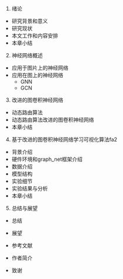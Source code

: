 1. 绪论
  - 研究背景和意义
  - 研究现状
  - 本文工作和内容安排
  - 本章小结

2. 神经网络概述
  - 应用于图片上的神经网络
  - 应用在图上的神经网络
    - GNN
    - GCN

3. 改进的图卷积神经网络
  - 动态路由算法
  - 动态路由算法改进的图卷积神经网络
  - 本章小结

4. 基于改进的图卷积神经网络学习可视化算法fa2
  - 背景介绍
  - 硬件环境和graph_net框架介绍
  - 数据介绍
  - 模型结构
  - 实验细节
  - 实验结果与分析
  - 本章小结

5. 总结与展望
  - 总结
  - 展望

- 参考文献
- 作者简介
- 致谢
